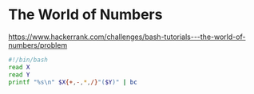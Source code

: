 # The World of Numbers

<https://www.hackerrank.com/challenges/bash-tutorials---the-world-of-numbers/problem>

```bash
#!/bin/bash
read X
read Y
printf "%s\n" $X{+,-,*,/}"($Y)" | bc
```
